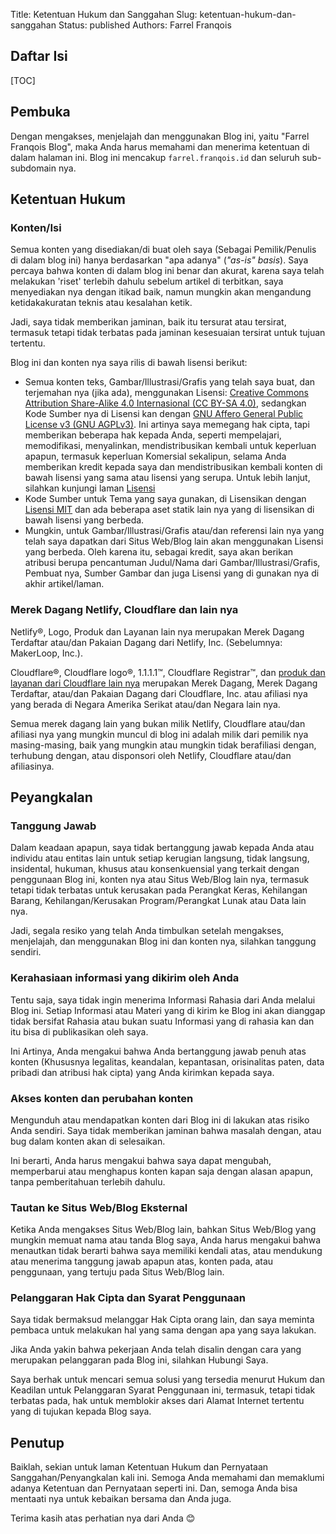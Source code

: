 Title: Ketentuan Hukum dan Sanggahan
Slug: ketentuan-hukum-dan-sanggahan
Status: published
Authors: Farrel Franqois

## Daftar Isi
[TOC]

## Pembuka
Dengan mengakses, menjelajah dan menggunakan Blog ini, yaitu "Farrel Franqois Blog", maka Anda harus memahami dan menerima ketentuan di dalam halaman ini. Blog ini mencakup `farrel.franqois.id` dan seluruh sub-subdomain nya.

## Ketentuan Hukum
### Konten/Isi
Semua konten yang disediakan/di buat oleh saya (Sebagai Pemilik/Penulis di dalam blog ini) hanya berdasarkan "apa adanya" (*"as-is" basis*). Saya percaya bahwa konten di dalam blog ini benar dan akurat, karena saya telah melakukan 'riset' terlebih dahulu sebelum artikel di terbitkan, saya menyediakan nya dengan itikad baik, namun mungkin akan mengandung ketidakakuratan teknis atau kesalahan ketik.

Jadi, saya tidak memberikan jaminan, baik itu tersurat atau tersirat, termasuk tetapi tidak terbatas pada jaminan kesesuaian tersirat untuk tujuan tertentu.

Blog ini dan konten nya saya rilis di bawah lisensi berikut:
- Semua konten teks, Gambar/Illustrasi/Grafis yang telah saya buat, dan terjemahan nya (jika ada), menggunakan Lisensi: [Creative Commons Attribution Share-Alike 4.0 Internasional (CC BY-SA 4.0)](https://creativecommons.org/licenses/by-sa/4.0/), sedangkan Kode Sumber nya di Lisensi kan dengan [GNU Affero General Public License v3 (GNU AGPLv3)](https://github.com/FarrelF/FarrelF-Blog/blob/master/COPYING). Ini artinya saya memegang hak cipta, tapi memberikan beberapa hak kepada Anda, seperti mempelajari, memodifikasi, menyalinkan, mendistribusikan kembali untuk keperluan apapun, termasuk keperluan Komersial sekalipun, selama Anda memberikan kredit kepada saya dan mendistribusikan kembali konten di bawah lisensi yang sama atau lisensi yang serupa. Untuk lebih lanjut, silahkan kunjungi laman [Lisensi](https://farrel.franqois.id/lisensi)
- Kode Sumber untuk Tema yang saya gunakan, di Lisensikan dengan [Lisensi MIT]() dan ada beberapa aset statik lain nya yang di lisensikan di bawah lisensi yang berbeda.
- Mungkin, untuk Gambar/Illustrasi/Grafis atau/dan referensi lain nya yang telah saya dapatkan dari Situs Web/Blog lain akan menggunakan Lisensi yang berbeda. Oleh karena itu, sebagai kredit, saya akan berikan atribusi berupa pencantuman Judul/Nama dari Gambar/Illustrasi/Grafis, Pembuat nya, Sumber Gambar dan juga Lisensi yang di gunakan nya di akhir artikel/laman.


### Merek Dagang Netlify, Cloudflare dan lain nya
Netlify&reg;, Logo, Produk dan Layanan lain nya merupakan Merek Dagang Terdaftar atau/dan Pakaian Dagang dari Netlify, Inc. (Sebelumnya: MakerLoop, Inc.).

Cloudflare&reg;, Cloudflare logo&reg;, 1.1.1.1&trade;, Cloudflare Registrar&trade;, dan [produk dan layanan dari Cloudflare lain nya](https://www.cloudflare.com/trademark/) merupakan Merek Dagang, Merek Dagang Terdaftar, atau/dan Pakaian Dagang dari Cloudflare, Inc. atau afiliasi nya yang berada di Negara Amerika Serikat atau/dan Negara lain nya.

Semua merek dagang lain yang bukan milik Netlify, Cloudflare atau/dan afiliasi nya yang mungkin muncul di blog ini adalah milik dari pemilik nya masing-masing, baik yang mungkin atau mungkin tidak berafiliasi dengan, terhubung dengan, atau disponsori oleh Netlify, Cloudflare atau/dan afiliasinya.


## Peyangkalan
### Tanggung Jawab
Dalam keadaan apapun, saya tidak bertanggung jawab kepada Anda atau individu atau entitas lain untuk setiap kerugian langsung, tidak langsung, insidental, hukuman, khusus atau konsenkuensial yang terkait dengan penggunaan Blog ini, konten nya atau Situs Web/Blog lain nya, termasuk tetapi tidak terbatas untuk kerusakan pada Perangkat Keras, Kehilangan Barang, Kehilangan/Kerusakan Program/Perangkat Lunak atau Data lain nya.

Jadi, segala resiko yang telah Anda timbulkan setelah mengakses, menjelajah, dan menggunakan Blog ini dan konten nya, silahkan tanggung sendiri.


### Kerahasiaan informasi yang dikirim oleh Anda
Tentu saja, saya tidak ingin menerima Informasi Rahasia dari Anda melalui Blog ini. Setiap Informasi atau Materi yang di kirim ke Blog ini akan dianggap tidak bersifat Rahasia atau bukan suatu Informasi yang di rahasia kan dan itu bisa di publikasikan oleh saya.

Ini Artinya, Anda mengakui bahwa Anda bertanggung jawab penuh atas konten (Khususnya legalitas, keandalan, kepantasan, orisinalitas paten, data pribadi dan atribusi hak cipta) yang Anda kirimkan kepada saya.


### Akses konten dan perubahan konten
Mengunduh atau mendapatkan konten dari Blog ini di lakukan atas risiko Anda sendiri. Saya tidak memberikan jaminan bahwa masalah dengan, atau bug dalam konten akan di selesaikan.

Ini berarti, Anda harus mengakui bahwa saya dapat mengubah, memperbarui atau menghapus konten kapan saja dengan alasan apapun, tanpa pemberitahuan terlebih dahulu.


### Tautan ke Situs Web/Blog Eksternal
Ketika Anda mengakses Situs Web/Blog lain, bahkan Situs Web/Blog yang mungkin memuat nama atau tanda Blog saya, Anda harus mengakui bahwa menautkan tidak berarti bahwa saya memiliki kendali atas, atau mendukung atau menerima tanggung jawab apapun atas, konten pada, atau penggunaan, yang tertuju pada Situs Web/Blog lain.


### Pelanggaran Hak Cipta dan Syarat Penggunaan
Saya tidak bermaksud melanggar Hak Cipta orang lain, dan saya meminta pembaca untuk melakukan hal yang sama dengan apa yang saya lakukan.

Jika Anda yakin bahwa pekerjaan Anda telah disalin dengan cara yang merupakan pelanggaran pada Blog ini, silahkan Hubungi Saya.

Saya berhak untuk mencari semua solusi yang tersedia menurut Hukum dan Keadilan untuk Pelanggaran Syarat Penggunaan ini, termasuk, tetapi tidak terbatas pada, hak untuk memblokir akses dari Alamat Internet tertentu yang di tujukan kepada Blog saya.

## Penutup
Baiklah, sekian untuk laman Ketentuan Hukum dan Pernyataan Sanggahan/Penyangkalan kali ini. Semoga Anda memahami dan memaklumi adanya Ketentuan dan Pernyataan seperti ini. Dan, semoga Anda bisa mentaati nya untuk kebaikan bersama dan Anda juga.

Terima kasih atas perhatian nya dari Anda :blush: